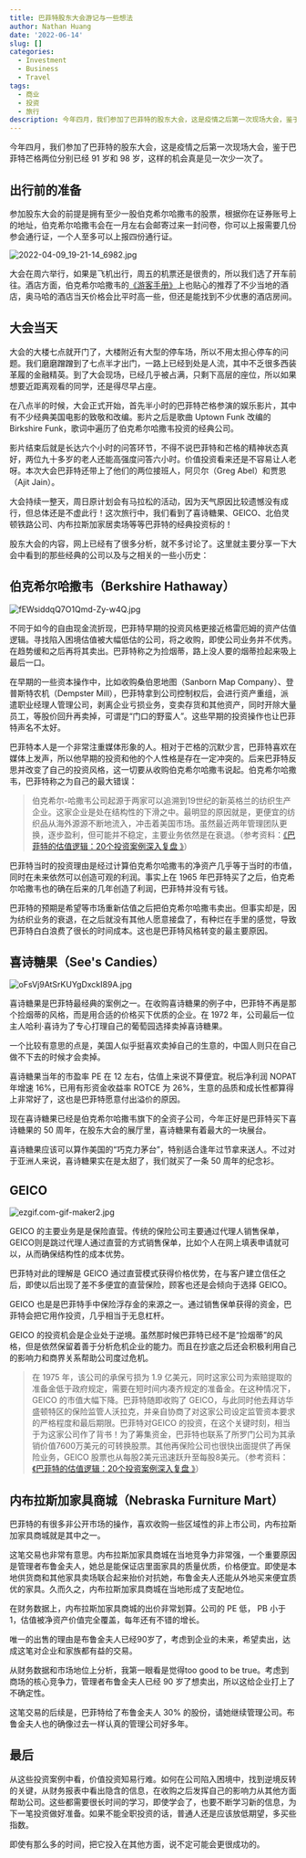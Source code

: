 ```yaml
---
title: 巴菲特股东大会游记与一些想法
author: Nathan Huang
date: '2022-06-14'
slug: []
categories:
  - Investment
  - Business
  - Travel
tags:
  - 商业
  - 投资
  - 旅行
description: 今年四月，我们参加了巴菲特的股东大会，这是疫情之后第一次现场大会，鉴于巴菲特芒格两位分别已经 91 岁和 98 岁，这样的现场机会真是见一次少一次了。
---
```



今年四月，我们参加了巴菲特的股东大会，这是疫情之后第一次现场大会，鉴于巴菲特芒格两位分别已经 91 岁和 98 岁，这样的机会真是见一次少一次了。

## 出行前的准备

参加股东大会的前提是拥有至少一股伯克希尔哈撒韦的股票，根据你在证券账号上的地址，伯克希尔哈撒韦会在一月左右会邮寄过来一封问卷，你可以上报需要几份参会通行证，一个人至多可以上报四份通行证。

![2022-04-09_19-21-14_6982.jpg](https://dgbp4uvz49ycd.cloudfront.net/2022-04-09_19-21-14_6982.jpg)


大会在周六举行，如果是飞机出行，周五的机票还是很贵的，所以我们选了开车前往。酒店方面，伯克希尔哈撒韦的[《游客手册》](https://www.berkshirehathaway.com/meet01/visguide2022.pdf)上也贴心的推荐了不少当地的酒店，奥马哈的酒店当天价格会比平时高一些，但还是能找到不少优惠的酒店房间。

## 大会当天 

大会的大楼七点就开门了，大楼附近有大型的停车场，所以不用太担心停车的问题。我们磨磨蹭蹭到了七点半才出门，一路上已经到处是人流，其中不乏很多西装革履的金融精英。到了大会现场，已经几乎被占满，只剩下高层的座位，所以如果想要近距离观看的同学，还是得尽早占座。

在八点半的时候，大会正式开始，首先半小时的巴菲特芒格参演的娱乐影片，其中有不少经典美国电影的致敬和改编。影片之后是歌曲 Uptown Funk 改编的 Birkshire Funk，歌词中遍历了伯克希尔哈撒韦投资的经典公司。

影片结束后就是长达六个小时的问答环节，不得不说巴菲特和芒格的精神状态真好，两位九十多岁的老人还能高强度问答六小时。价值投资看来还是不容易让人老呀。本次大会巴菲特还带上了他们的两位接班人，阿贝尔（Greg Abel）和贾恩（Ajit Jain）。

大会持续一整天，周日原计划会有马拉松的活动，因为天气原因比较遗憾没有成行，但总体还是不虚此行！这次旅行中，我们看到了喜诗糖果、GEICO、北伯灵顿铁路公司、内布拉斯加家居卖场等等巴菲特的经典投资标的！

股东大会的内容，网上已经有了很多分析，就不多讨论了。这里就主要分享一下大会中看到的那些经典的公司以及与之相关的一些小历史：

## 伯克希尔哈撒韦（Berkshire Hathaway）

![fEWsiddqQ7O1Qmd-Zy-w4Q.jpg](https://dgbp4uvz49ycd.cloudfront.net/fEWsiddqQ7O1Qmd-Zy-w4Q.jpg)


不同于如今的自由现金流折现，巴菲特早期的投资风格更接近格雷厄姆的资产估值逻辑。寻找陷入困境估值被大幅低估的公司，将之收购，即使公司业务并不优秀。在趋势缓和之后再将其卖出。巴菲特称之为捡烟蒂，路上没人要的烟蒂捡起来吸上最后一口。

在早期的一些资本操作中，比如收购桑伯恩地图（Sanborn Map Company）、登普斯特农机（Dempster Mill），巴菲特拿到公司控制权后，会进行资产重组，派遣职业经理人管理公司，剥离企业亏损业务，变卖存货和其他资产，同时开除大量员工，等股价回升再卖掉，可谓是“门口的野蛮人”。这些早期的投资操作也让巴菲特声名不太好。

巴菲特本人是一个非常注重媒体形象的人。相对于芒格的沉默少言，巴菲特喜欢在媒体上发声，所以他早期的投资和他的个人性格是存在一定冲突的。后来巴菲特反思并改变了自己的投资风格，这一切要从收购伯克希尔哈撒韦说起。伯克希尔哈撒韦，巴菲特称之为自己的最大错误：

>伯克希尔-哈撒韦公司起源于两家可以追溯到19世纪的新英格兰的纺织生产企业。这家企业是处在结构性的下滑之中。最明显的原因就是，更便宜的纺织品从海外源源不断地流入，冲击着美国市场。虽然最近两年管理团队更换，逐步盈利，但可能并不稳定，主要业务依然是在衰退。（参考资料：[《巴菲特的估值逻辑：20个投资案例深入复盘
》](https://book.douban.com/subject/27171476/)）

巴菲特当时的投资理由是经过计算伯克希尔哈撒韦的净资产几乎等于当时的市值，同时在未来依然可以创造可观的利润。事实上在 1965 年巴菲特买了之后，伯克希尔哈撒韦也的确在后来的几年创造了利润，巴菲特并没有亏钱。

巴菲特的预期是希望等市场重新估值之后把伯克希尔哈撒韦卖出。但事实却是，因为纺织业务的衰退，在之后就没有其他人愿意接盘了，有种烂在手里的感觉，导致巴菲特白白浪费了很长的时间成本。这也是巴菲特风格转变的最主要原因。

## 喜诗糖果（See's Candies）


![oFsVj9AtSrKUYgDxckI89A.jpg](https://dgbp4uvz49ycd.cloudfront.net/oFsVj9AtSrKUYgDxckI89A.jpg)


喜诗糖果是巴菲特最经典的案例之一。在收购喜诗糖果的例子中，巴菲特不再是那个捡烟蒂的风格，而是用合适的价格买下优质的企业。在 1972 年，公司最后一位主人哈利·喜诗为了专心打理自己的葡萄园选择卖掉喜诗糖果。

一个比较有意思的点是，美国人似乎挺喜欢卖掉自己的生意的，中国人则只在自己做不下去的时候才会卖掉。

喜诗糖果当年的市盈率 PE 在 12 左右，估值上来说不算便宜。税后净利润 NOPAT 年增速 16%，已用有形资金收益率 ROTCE 为 26%，生意的品质和成长性都算得上非常好了，这也是巴菲特愿意付出溢价的原因。

现在喜诗糖果已经是伯克希尔哈撒韦旗下的全资子公司，今年正好是巴菲特买下喜诗糖果的 50 周年，在股东大会的展厅里，喜诗糖果有着最大的一块展台。

喜诗糖果应该可以算作美国的“巧克力茅台”，特别适合逢年过节拿来送人。不过对于亚洲人来说，喜诗糖果实在是太甜了，我们就买了一条 50 周年的纪念衫。

## GEICO 

![ezgif.com-gif-maker2.jpg](https://dgbp4uvz49ycd.cloudfront.net/ezgif.com-gif-maker2.jpg)

GEICO 的主要业务是是保险直营。传统的保险公司主要通过代理人销售保单，GEICO则是跳过代理人通过直营的方式销售保单，比如个人在网上填表申请就可以，从而确保结构性的成本优势。

巴菲特对此的理解是 GEICO 通过直营模式获得价格优势，在与客户建立信任之后，即使以后出现了差不多便宜的直营保险，顾客也还是会倾向于选择 GEICO。

GEICO 也是是巴菲特手中保险浮存金的来源之一。通过销售保单获得的资金，巴菲特会把它用作投资，几乎相当于无息杠杆。

GEICO 的投资机会是企业处于逆境。虽然那时候巴菲特已经不是“捡烟蒂”的风格，但是依然保留着善于分析危机企业的能力。而且在抄底之后还会积极利用自己的影响力和商界关系帮助公司度过危机。


>在 1975 年，该公司的承保亏损为 1.9 亿美元，同时这家公司为索赔提取的准备金低于政府规定，需要在短时间内凑齐规定的准备金。在这种情况下，GEICO 的市值大幅下降。巴菲特随即收购了 GEICO，与此同时他去拜访华盛顿特区的保险监管人沃拉克，并亲自协商了对这家公司设定监管资本要求的严格程度和最后期限。巴菲特对GEICO 的投资，在这个关键时刻，相当于为这家公司作了背书！为了筹集资金，巴菲特也联系了所罗门公司为其承销价值7600万美元的可转换股票。其他再保险公司也很快出面提供了再保险业务，GEICO 股票也从每股2美元迅速跃升至每股8美元。（参考资料：[《巴菲特的估值逻辑：20个投资案例深入复盘
》](https://book.douban.com/subject/27171476/)）

 

## 内布拉斯加家具商城（Nebraska Furniture Mart）

巴菲特的有很多非公开市场的操作，喜欢收购一些区域性的非上市公司，内布拉斯加家具商城就是其中之一。

这笔交易也非常有意思。内布拉斯加家具商城在当地竞争力非常强，一个重要原因是管理者布鲁金夫人，她总是能保证店里面家具的质量优质，价格便宜。即使是本地供货商和其他家具卖场联合起来抬价对抗她，布鲁金夫人还能从外地买来便宜质优的家具。久而久之，内布拉斯加家具商城在当地形成了支配地位。

在财务数据上，内布拉斯加家具商城的出价非常划算。公司的 PE 低， PB 小于 1，估值被净资产价值完全覆盖，每年还有不错的增长。

唯一的出售的理由是布鲁金夫人已经90岁了，考虑到企业的未来，希望卖出，达成这笔对企业和家族都有益的交易。

从财务数据和市场地位上分析，我第一眼看是觉得too good to be true。考虑到商场的核心竞争力，管理者布鲁金夫人已经 90 岁了想卖出，所以这给企业打上了不确定性。

这笔交易的后续是，巴菲特给了布鲁金夫人 30% 的股份，请她继续管理公司。布鲁金夫人也的确像过去一样认真的管理公司好多年。

## 最后

从这些投资案例中看，价值投资知易行难。如何在公司陷入困境中，找到逆境反转的关键，从财务报表中看出隐含的信息，在收购之后发挥自己的影响力从其他方面帮助公司。这些都需要很长时间的学习，即使学会了，也要不断学习新的信息，为下一笔投资做好准备。如果不能全职投资的话，普通人还是应该放低期望，多买些指数。

即使有那么多的时间，把它投入在其他方面，说不定可能会更很成功的。